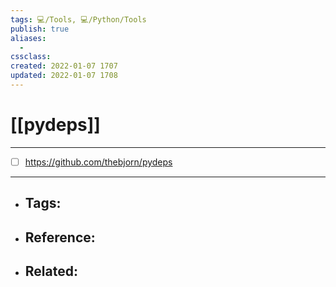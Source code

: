 ```yaml
---
tags: 💻️/Tools, 💻️/Python/Tools
publish: true
aliases:
  - 
cssclass: 
created: 2022-01-07 1707
updated: 2022-01-07 1708
---
```


# [[pydeps]]

---

- [ ] <https://github.com/thebjorn/pydeps>

---

- Tags: 
	- 
- Reference:
	- 
- Related:
	- 
